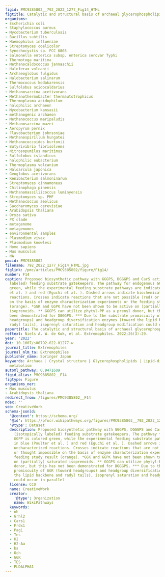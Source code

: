 ```yaml
---
figid: PMC9385802__792_2022_1277_Fig14_HTML
figtitle: Catalytic and structural basis of archaeal glycerophospholipid biosynthesis
organisms:
- Escherichia coli
- Staphylococcus aureus
- Mycobacterium tuberculosis
- Bacillus subtilis
- Haemophilus influenzae
- Streptomyces coelicolor
- Synechocystis sp. PCC 6803
- Salmonella enterica subsp. enterica serovar Typhi
- Thermotoga maritima
- Methanocaldococcus jannaschii
- Haloferax volcanii
- Archaeoglobus fulgidus
- Halobacterium salinarum
- Thermococcus kodakarensis
- Sulfolobus acidocaldarius
- Methanosarcina acetivorans
- Methanothermobacter thermautotrophicus
- Thermoplasma acidophilum
- halophilic archaeon
- Mycobacterium kansasii
- methanogenic archaeon
- Methanococcus maripaludis
- Methanosarcina mazei
- Aeropyrum pernix
- Flavobacterium johnsoniae
- Methanospirillum hungatei
- Methanococcoides burtonii
- Butyrivibrio fibrisolvens
- Nitrosopumilus maritimus
- Sulfolobus islandicus
- halophilic eubacterium
- Thermoplasma volcanium
- Haloarcula japonica
- Geoglobus acetivorans
- Renibacterium salmoninarum
- Streptomyces cinnamoneus
- Chitinophaga pinensis
- Methanomassiliicoccus luminyensis
- Streptomyces sp. PMF
- Methanococcus aeolicus
- Saccharomyces cerevisiae
- Arabidopsis thaliana
- Oryza sativa
- PX clade
- metagenome
- metagenomes
- environmental samples
- Plasmodium vivax
- Plasmodium knowlesi
- Homo sapiens
- Mus musculus
- NA
pmcid: PMC9385802
filename: 792_2022_1277_Fig14_HTML.jpg
figlink: /pmc/articles/PMC9385802/figure/Fig14/
number: F14
caption: Proposed biosynthetic pathway with GGGPS, DGGGPS and CarS acting as (isotopically
  labeled) feeding substrate gatekeepers. The pathway for endogenous GGPP is colored
  green, while the experimental feeding substrate pathways are indicated in blue (Poulter
  et al. ) and red (Eguchi et al. ). Dashed arrows indicate biochemically uncharacterized
  reactions. Crosses indicate reactions that are not possible (red) or thought impossible
  on the basis of enzyme characterization experiments or the feeding study result
  (orange). *GGK and GGPK have not been shown to be active on (partially) saturated
  isoprenoids. ** GGGPS can utilize phytyl-PP as a prenyl donor, but this has not
  been demonstrated for DGGGPS. *** Due to the substrate promiscuity of GGR (toward
  headgroups) and headgroup diversification enzymes (toward the lipid backbone and
  radyl tails), isoprenyl saturation and headgroup modification could occur in parallel
papertitle: The catalytic and structural basis of archaeal glycerophospholipid biosynthesis.
reftext: Niels A. W. de Kok, et al. Extremophiles. 2022;26(3):29.
year: '2022'
doi: 10.1007/s00792-022-01277-w
journal_title: Extremophiles
journal_nlm_ta: Extremophiles
publisher_name: Springer Japan
keywords: Archaea | Crystal structure | Glycerophospholipids | Lipid-divide | Lipid
  metabolism
automl_pathway: 0.9471609
figid_alias: PMC9385802__F14
figtype: Figure
organisms_ner:
- Mus musculus
- Arabidopsis thaliana
redirect_from: /figures/PMC9385802__F14
ndex: ''
seo: CreativeWork
schema-jsonld:
  '@context': https://schema.org/
  '@id': https://pfocr.wikipathways.org/figures/PMC9385802__792_2022_1277_Fig14_HTML.html
  '@type': Dataset
  description: Proposed biosynthetic pathway with GGGPS, DGGGPS and CarS acting as
    (isotopically labeled) feeding substrate gatekeepers. The pathway for endogenous
    GGPP is colored green, while the experimental feeding substrate pathways are indicated
    in blue (Poulter et al. ) and red (Eguchi et al. ). Dashed arrows indicate biochemically
    uncharacterized reactions. Crosses indicate reactions that are not possible (red)
    or thought impossible on the basis of enzyme characterization experiments or the
    feeding study result (orange). *GGK and GGPK have not been shown to be active
    on (partially) saturated isoprenoids. ** GGGPS can utilize phytyl-PP as a prenyl
    donor, but this has not been demonstrated for DGGGPS. *** Due to the substrate
    promiscuity of GGR (toward headgroups) and headgroup diversification enzymes (toward
    the lipid backbone and radyl tails), isoprenyl saturation and headgroup modification
    could occur in parallel
  license: CC0
  name: CreativeWork
  creator:
    '@type': Organization
    name: WikiPathways
  keywords:
  - oh
  - Grhl2
  - Cars1
  - Prdx1
  - Pag1
  - Tes
  - H2
  - H2-Aa
  - ba
  - Och
  - GGR
  - TES
  - PLDALPHA1
---
```

